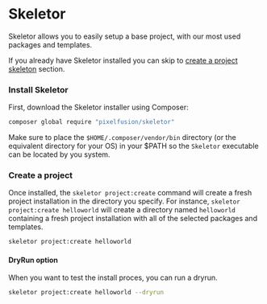 # Skeletor

Skeletor allows you to easily setup a base project, with our most used packages and templates.

If you already have Skeletor installed you can skip to [create a project skeleton](#create-a-project-skeleton) section.


### Install Skeletor

First, download the Skeletor installer using Composer:

```bash
composer global require "pixelfusion/skeletor"
```

Make sure to place the `$HOME/.composer/vendor/bin` directory (or the equivalent directory for your OS) in your $PATH so 
the `Skeletor` executable can be located by you system.


### Create a project

Once installed, the `skeletor project:create` command will create a fresh project installation in the directory you specify.
For instance, `skeletor project:create helloworld` will create a directory named `helloworld` 
containing a fresh project installation with all of the selected packages and templates.

```bash
skeletor project:create helloworld
```

#### DryRun option

When you want to test the install proces, you can run a dryrun.
```bash
skeletor project:create helloworld --dryrun
```